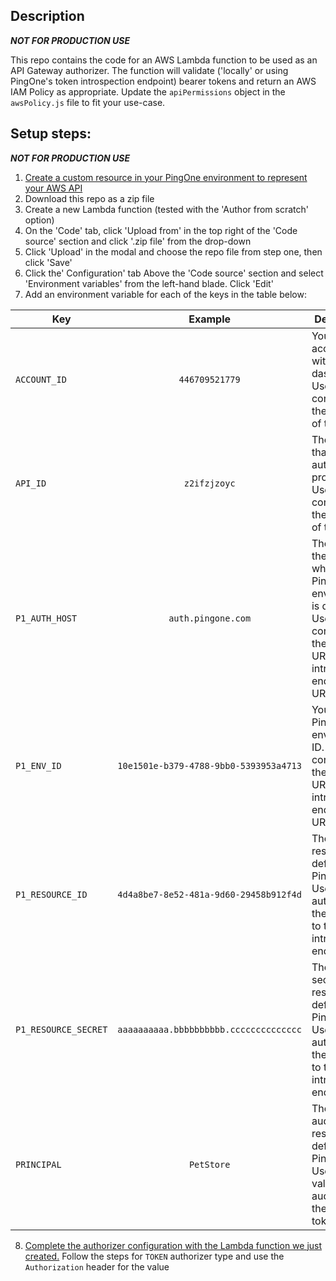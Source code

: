 ## Description
**_NOT FOR PRODUCTION USE_**

This repo contains the code for an AWS Lambda function to be used as an API Gateway authorizer. The function will validate ('locally' or using PingOne's token introspection endpoint) bearer tokens and return an AWS IAM Policy as appropriate. Update the `apiPermissions` object in the `awsPolicy.js` file to fit your use-case.
## Setup steps:
**_NOT FOR PRODUCTION USE_**

1. [Create a custom resource in your PingOne environment to represent your AWS API](https://docs.pingidentity.com/r/en-us/pingone/p1_t_addresource)
2. Download this repo as a zip file
3. Create a new Lambda function (tested with the 'Author from scratch' option)
4. On the 'Code' tab, click 'Upload from' in the top right of the 'Code source' section and click '.zip file' from the drop-down
5. Click 'Upload' in the modal and choose the repo file from step one, then click 'Save'
6. Click the' Configuration' tab Above the 'Code source' section and select 'Environment variables' from the left-hand blade. Click 'Edit'
7. Add an environment variable for each of the keys in the table below:

| Key                  | Example                                 | Description  |
| -------------------- |:---------------------------------------:| -----|
| `ACCOUNT_ID`         | `446709521779`                          | Your AWS account ID without dashes. Used for constructing the arn value of the policy |
| `API_ID`             | `z2ifzjzoyc`                            | The API ID that this authorizer is protecting. Used for constructing the arn value of the policy
| `P1_AUTH_HOST`       | `auth.pingone.com`                      | The host for the region where your PingOne environment is deployed. Used to construct the JWKS URL and introspection endpoint URL
| `P1_ENV_ID`          | `10e1501e-b379-4788-9bb0-5393953a4713`  | Your PingOne environment ID. Used to construct the JWKS URL and introspection endpoint URL
| `P1_RESOURCE_ID`     | `4d4a8be7-8e52-481a-9d60-29458b912f4d`  | The ID of the resource defined in PingOne. Used to authenticate the request to the introspection endpoint
| `P1_RESOURCE_SECRET` | `aaaaaaaaaa.bbbbbbbbbb.cccccccccccccc`  | The client secret of the resource defined in PingOne. Used to authenticate the request to the introspection endpoint
| `PRINCIPAL`          | `PetStore`                              | The audience of resource defined in PingOne. Used to validate the audience of the access token locally
8. [Complete the authorizer configuration with the Lambda function we just created.](https://docs.aws.amazon.com/apigateway/latest/developerguide/configure-api-gateway-lambda-authorization-with-console.html) Follow the steps for `TOKEN` authorizer type and use the  `Authorization` header for the value
